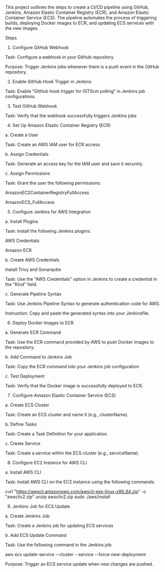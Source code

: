 This project outlines the steps to create a CI/CD pipeline using GitHub, Jenkins, Amazon Elastic Container Registry (ECR), and Amazon Elastic Container Service (ECS). The pipeline automates the process of triggering builds, deploying Docker images to ECR, and updating ECS services with the new images.

Steps

1. Configure GitHub Webhook

Task: Configure a webhook in your GitHub repository.

Purpose: Trigger Jenkins jobs whenever there is a push event in the GitHub repository.

2. Enable GitHub Hook Trigger in Jenkins

Task: Enable "GitHub hook trigger for GITScm polling" in Jenkins job configurations.

3. Test GitHub Webhook

Task: Verify that the webhook successfully triggers Jenkins jobs

4. Set Up Amazon Elastic Container Registry (ECR)

a. Create a User

Task: Create an AWS IAM user for ECR access.

b. Assign Credentials

Task: Generate an access key for the IAM user and save it securely.

c. Assign Permissions

Task: Grant the user the following permissions:

AmazonEC2ContainerRegistryFullAccess

AmazonECS_FullAccess

5. Configure Jenkins for AWS Integration

a. Install Plugins

Task: Install the following Jenkins plugins:

AWS Credentials

Amazon ECR

b. Create AWS Credentials

Inatall Trivy and Sonarqube

Task: Use the "AWS Credentials" option in Jenkins to create a credential in the "Kind" field.

c. Generate Pipeline Syntax

Task: Use Jenkins Pipeline Syntax to generate authentication code for AWS.

Instruction: Copy and paste the generated syntax into your Jenkinsfile.

6. Deploy Docker Images to ECR

a. Generate ECR Command

Task: Use the ECR command provided by AWS to push Docker images to the repository.

b. Add Command to Jenkins Job

Task: Copy the ECR command into your Jenkins job configuration

c. Test Deployment

Task: Verify that the Docker image is successfully deployed to ECR.

7. Configure Amazon Elastic Container Service (ECS)

a. Create ECS Cluster

Task: Create an ECS cluster and name it (e.g., clusterName).

b. Define Tasks

Task: Create a Task Definition for your application.

c. Create Service

Task: Create a service within the ECS cluster (e.g., serviceName).

8. Configure EC2 Instance for AWS CLI

a. Install AWS CLI

Task: Install AWS CLI on the EC2 instance using the following commands:

curl "https://awscli.amazonaws.com/awscli-exe-linux-x86_64.zip" -o "awscliv2.zip"
unzip awscliv2.zip
sudo ./aws/install

9. Jenkins Job for ECS Update

a. Create Jenkins Job

Task: Create a Jenkins job for updating ECS services

b. Add ECS Update Command

Task: Use the following command in the Jenkins job:

aws ecs update-service --cluster <clusterName> --service <serviceName> --force-new-deployment

Purpose: Trigger an ECS service update when new changes are pushed.
